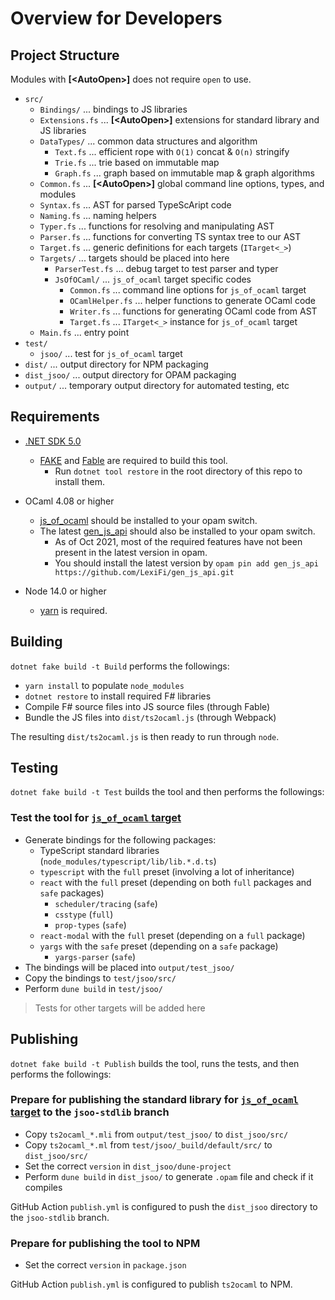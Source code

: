 Overview for Developers
=======================

## Project Structure

Modules with **\[\<AutoOpen\>\]** does not require `open` to use.

- `src/`
  - `Bindings/` ... bindings to JS libraries
  - `Extensions.fs` ... **\[\<AutoOpen\>\]** extensions for standard library and JS libraries
  - `DataTypes/`  ... common data structures and algorithm
    - `Text.fs`  ... efficient rope with `O(1)` concat & `O(n)` stringify
    - `Trie.fs`  ... trie based on immutable map
    - `Graph.fs` ... graph based on immutable map & graph algorithms
  - `Common.fs` ... **\[\<AutoOpen\>\]** global command line options, types, and modules
  - `Syntax.fs` ... AST for parsed TypeScAript code
  - `Naming.fs` ... naming helpers
  - `Typer.fs`  ... functions for resolving and manipulating AST
  - `Parser.fs` ... functions for converting TS syntax tree to our AST
  - `Target.fs` ... generic definitions for each targets (`ITarget<_>`)
  - `Targets/`  ... targets should be placed into here
    - `ParserTest.fs` ... debug target to test parser and typer
    - `JsOfOCaml/` ... `js_of_ocaml` target specific codes
      - `Common.fs` ... command line options for `js_of_ocaml` target
      - `OCamlHelper.fs` ... helper functions to generate OCaml code
      - `Writer.fs` ... functions for generating OCaml code from AST
      - `Target.fs` ... `ITarget<_>` instance for `js_of_ocaml` target
  - `Main.fs` ... entry point
- `test/`
  - `jsoo/` ... test for `js_of_ocaml` target
- `dist/` ... output directory for NPM packaging
- `dist_jsoo/` ... output directory for OPAM packaging
- `output/` ... temporary output directory for automated testing, etc

## Requirements

- [.NET SDK 5.0](https://dotnet.microsoft.com/download/dotnet/5.0)
  - [FAKE](https://fake.build/) and [Fable](https://fable.io/) are required to build this tool.
    - Run `dotnet tool restore` in the root directory of this repo to install them.

- OCaml 4.08 or higher
  - [js_of_ocaml](https://github.com/ocsigen/js_of_ocaml) should be installed to your opam switch.
  - The latest [gen_js_api](https://github.com/LexiFi/gen_js_api) should also be installed to your opam switch.
    - As of Oct 2021, most of the required features have not been present in the latest version in opam.
    - You should install the latest version by `opam pin add gen_js_api https://github.com/LexiFi/gen_js_api.git`

- Node 14.0 or higher
  - [yarn](https://yarnpkg.com/) is required.

## Building

`dotnet fake build -t Build` performs the followings:
- `yarn install` to populate `node_modules`
- `dotnet restore` to install required F# libraries
- Compile F# source files into JS source files (through Fable)
- Bundle the JS files into `dist/ts2ocaml.js` (through Webpack)

The resulting `dist/ts2ocaml.js` is then ready to run through `node`.

## Testing

`dotnet fake build -t Test` builds the tool and then performs the followings:

### Test the tool for [`js_of_ocaml` target](js_of_ocaml.md)

- Generate bindings for the following packages:
  - TypeScript standard libraries (`node_modules/typescript/lib/lib.*.d.ts`)
  - `typescript` with the `full` preset (involving a lot of inheritance)
  - `react` with the `full` preset (depending on both `full` packages and `safe` packages)
    - `scheduler/tracing` (`safe`)
    - `csstype` (`full`)
    - `prop-types` (`safe`)
  - `react-modal` with the `full` preset (depending on a `full` package)
  - `yargs` with the `safe` preset (depending on a `safe` package)
    - `yargs-parser` (`safe`)
- The bindings will be placed into `output/test_jsoo/`
- Copy the bindings to `test/jsoo/src/`
- Perform `dune build` in `test/jsoo/`

> Tests for other targets will be added here

## Publishing

`dotnet fake build -t Publish` builds the tool, runs the tests, and then performs the followings:

### Prepare for publishing the standard library for [`js_of_ocaml` target](js_of_ocaml.md) to the `jsoo-stdlib` branch

- Copy `ts2ocaml_*.mli` from `output/test_jsoo/` to `dist_jsoo/src/`
- Copy `ts2ocaml_*.ml`  from `test/jsoo/_build/default/src/` to `dist_jsoo/src/`
- Set the correct `version` in `dist_jsoo/dune-project`
- Perform `dune build` in `dist_jsoo/` to generate `.opam` file and check if it compiles

GitHub Action `publish.yml` is configured to push the `dist_jsoo` directory to the `jsoo-stdlib` branch.

### Prepare for publishing the tool to NPM

- Set the correct `version` in `package.json`

GitHub Action `publish.yml` is configured to publish `ts2ocaml` to NPM.
